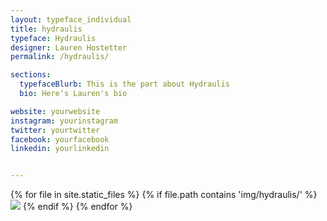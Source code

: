 ```yaml
---
layout: typeface_individual
title: hydraulis
typeface: Hydraulis
designer: Lauren Hostetter
permalink: /hydraulis/

sections:
  typefaceBlurb: This is the part about Hydraulis
  bio: Here's Lauren's bio

website: yourwebsite
instagram: yourinstagram
twitter: yourtwitter
facebook: yourfacebook
linkedin: yourlinkedin


---
```


<div class="typeface__images">
{% for file in site.static_files %}
  {% if file.path contains 'img/hydraulis/' %}
    <img src="{{ file.path }}" />
  {% endif %}
{% endfor %}
</div>
